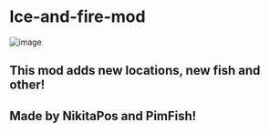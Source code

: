 # Ice-and-fire-mod
![image](https://github.com/NikitaPos/Ice-and-fire-mod/assets/138600818/1417d6d5-a8a6-41a7-88b1-d2a127164876)
## This mod adds new locations, new fish and other!
## Made by NikitaPos and PimFish!
